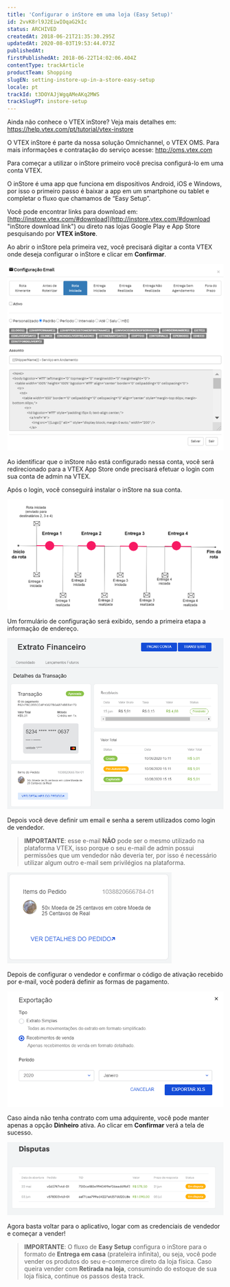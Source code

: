 ```yaml
---
title: 'Configurar o inStore em uma loja (Easy Setup)'
id: 2vvK8rl9J2EiwIOqaG2kIc
status: ARCHIVED
createdAt: 2018-06-21T21:35:30.295Z
updatedAt: 2020-08-03T19:53:44.073Z
publishedAt: 
firstPublishedAt: 2018-06-22T14:02:06.404Z
contentType: trackArticle
productTeam: Shopping
slugEN: setting-instore-up-in-a-store-easy-setup
locale: pt
trackId: t3DOYAJjWgqAMeAKq2MWS
trackSlugPT: instore-setup
---
```


Ainda não conhece o VTEX inStore? Veja mais detalhes em: https://help.vtex.com/pt/tutorial/vtex-instore

O VTEX inStore é parte da nossa solução Omnichannel, o VTEX OMS. Para mais informações e contratação do serviço acesse: http://oms.vtex.com

Para começar a utilizar o inStore primeiro você precisa configurá-lo em uma conta VTEX.

O inStore é uma app que funciona em dispositivos Android, iOS e Windows, por isso o primeiro passo é baixar a app em um smartphone ou tablet e completar o fluxo que chamamos de “Easy Setup”.

Você pode encontrar links para download em: [http://instore.vtex.com/#download](http://instore.vtex.com/#download "inStore download link") ou direto nas lojas Google Play e App Store pesquisando por __VTEX inStore__.

Ao abrir o inStore pela primeira vez, você precisará digitar a conta VTEX onde deseja configurar o inStore e clicar em __Confirmar__.

![01 inStore selecione conta](https://raw.githubusercontent.com/vtexdocs/help-center-content/refs/heads/main/_1.png)

Ao identificar que o inStore não está configurado nessa conta, você será redirecionado para a VTEX App Store onde precisará efetuar o login com sua conta de admin na VTEX.

Após o login, você conseguirá instalar o inStore na sua conta.

![02 inStore instalar](https://raw.githubusercontent.com/vtexdocs/help-center-content/refs/heads/main/_2.png)

Um formulário de configuração será exibido, sendo a primeira etapa a informação de endereço.

![03 inStore endereco](https://raw.githubusercontent.com/vtexdocs/help-center-content/refs/heads/main/_3.png)

Depois você deve definir um email e senha a serem utilizados como login de vendedor.

> __IMPORTANTE__: esse e-mail __NÃO__ pode ser o mesmo utilizado na plataforma VTEX, isso porque o seu e-mail de admin possui permissões que um vendedor não deveria ter, por isso é necessário utilizar algum outro e-mail sem privilégios na plataforma.

![04 inStore registre vendedor](https://raw.githubusercontent.com/vtexdocs/help-center-content/refs/heads/main/_4.png)

Depois de configurar o vendedor e confirmar o código de ativação recebido por e-mail, você poderá definir as formas de pagamento.

![05 inStore configure pagamento](https://raw.githubusercontent.com/vtexdocs/help-center-content/refs/heads/main/_5.png)

Caso ainda não tenha contrato com uma adquirente, você pode manter apenas a opção __Dinheiro__ ativa. Ao clicar em __Confirmar__ verá a tela de sucesso.

![06 inStore sucesso](https://raw.githubusercontent.com/vtexdocs/help-center-content/refs/heads/main/_6.png)

Agora basta voltar para o aplicativo, logar com as credenciais de vendedor e começar a vender!

> __IMPORTANTE__: O fluxo de __Easy Setup__ configura o inStore para o formato de __Entrega em casa__ (prateleira infinita), ou seja, você pode vender os produtos do seu e-commerce direto da loja física.
> Caso queira vender com __Retirada na loja__, consumindo do estoque de sua loja física, continue os passos desta track.
